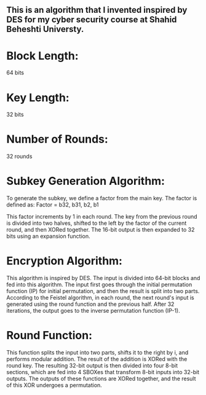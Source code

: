 ## This is an algorithm that I invented inspired by DES for my cyber security course at Shahid Beheshti Universty. 

# Block Length:

64 bits

# Key Length:

32 bits

# Number of Rounds:

32 rounds

# Subkey Generation Algorithm:

To generate the subkey, we define a factor from the main key. The factor is defined as:
Factor = b32, b31, b2, b1

This factor increments by 1 in each round. The key from the previous round is divided into two halves, shifted to the left by the factor of the current round, and then XORed together. The 16-bit output is then expanded to 32 bits using an expansion function.

# Encryption Algorithm:

This algorithm is inspired by DES. The input is divided into 64-bit blocks and fed into this algorithm. The input first goes through the initial permutation function (IP) for initial permutation, and then the result is split into two parts. According to the Feistel algorithm, in each round, the next round's input is generated using the round function and the previous half. After 32 iterations, the output goes to the inverse permutation function (IP-1).

# Round Function:

This function splits the input into two parts, shifts it to the right by i, and performs modular addition. The result of the addition is XORed with the round key. The resulting 32-bit output is then divided into four 8-bit sections, which are fed into 4 SBOXes that transform 8-bit inputs into 32-bit outputs. The outputs of these functions are XORed together, and the result of this XOR undergoes a permutation.

